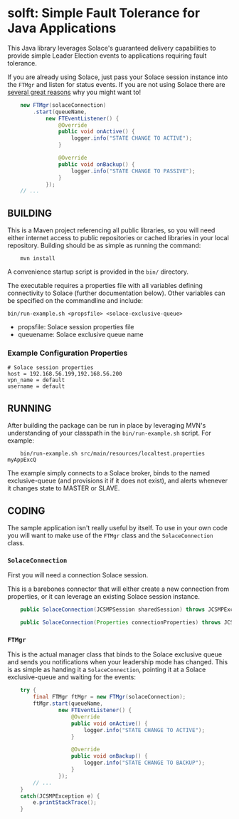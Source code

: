 # solft: Simple Fault Tolerance for Java Applications

This Java library leverages Solace's guaranteed delivery capabilities to provide simple 
Leader Election events to applications requiring fault tolerance.

If you are already using Solace, just pass your Solace session instance into the 
`FTMgr` and listen for status events. If you are not using Solace there are [several 
great reasons](https://solace.com/) why you might want to!

```java
    new FTMgr(solaceConnection)
        .start(queueName,
            new FTEventListener() {
                @Override
                public void onActive() {
                    logger.info("STATE CHANGE TO ACTIVE");
                }

                @Override
                public void onBackup() {
                    logger.info("STATE CHANGE TO PASSIVE");
                }
            });
    // ...
```
## BUILDING

This is a Maven project referencing all public libraries, so you will need
either internet access to public repositories or cached libraries in your
local repository. Building should be as simple as running the command:

        mvn install

A convenience startup script is provided in the `bin/` directory.

The executable requires a properties file with all variables defining connectivity
to Solace (further documentation below). Other variables can be
specified on the commandline and include:

`bin/run-example.sh <propsfile> <solace-exclusive-queue> `
- propsfile: Solace session properties file
- queuename: Solace exclusive queue name


### Example Configuration Properties

```
# Solace session properties
host = 192.168.56.199,192.168.56.200
vpn_name = default
username = default
```

## RUNNING

After building the package can be run in place by leveraging MVN's understanding
of your classpath in the `bin/run-example.sh` script. For example:

        bin/run-example.sh src/main/resources/localtest.properties myAppExcQ
        
The example simply connects to a Solace broker, binds to the named exclusive-queue 
(and provisions it if it does not exist), and alerts whenever it changes state to MASTER or SLAVE.

## CODING

The sample application isn't really useful by itself. To use in your own code you will want 
to make use of the `FTMgr` class and the `SolaceConnection` class.

### `SolaceConnection`

First you will need a connection Solace session.

This is a barebones connector that will either create a new connection from properties, 
or it can leverage an existing Solace session instance.

```java
    public SolaceConnection(JCSMPSession sharedSession) throws JCSMPException;

    public SolaceConnection(Properties connectionProperties) throws JCSMPException;
```

### `FTMgr`

This is the actual manager class that binds to the Solace exclusive queue and sends you 
notifications when your leadership mode has changed. This is as simple as handing it a `SolaceConnection`,
pointing it at a Solace exclusive-queue and waiting for the events:

```java
    try {
        final FTMgr ftMgr = new FTMgr(solaceConnection);
        ftMgr.start(queueName,
                new FTEventListener() {
                    @Override
                    public void onActive() {
                        logger.info("STATE CHANGE TO ACTIVE");
                    }

                    @Override
                    public void onBackup() {
                        logger.info("STATE CHANGE TO BACKUP");
                    }
                });
        // ...
    }
    catch(JCSMPException e) {
        e.printStackTrace();
    }
```
